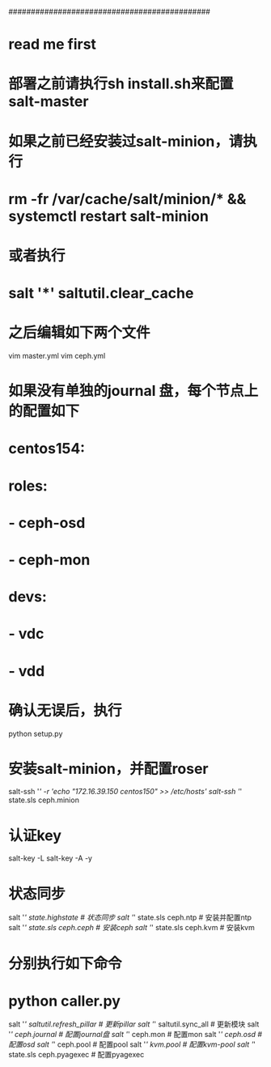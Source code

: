 #############################################
# read me first
#
# 部署之前请执行sh install.sh来配置salt-master
# 如果之前已经安装过salt-minion，请执行
# rm -fr /var/cache/salt/minion/* && systemctl restart salt-minion
# 或者执行
# salt '*' saltutil.clear_cache
#
# 之后编辑如下两个文件
vim master.yml
vim ceph.yml

# 如果没有单独的journal 盘，每个节点上的配置如下
#   centos154: 
#   roles: 
#   - ceph-osd
#   - ceph-mon
#   devs: 
#   - vdc 
#   - vdd  

# 确认无误后，执行
python setup.py

# 安装salt-minion，并配置roser
salt-ssh '*' -r 'echo "172.16.39.150 centos150" >> /etc/hosts'
salt-ssh '*' state.sls ceph.minion

# 认证key
salt-key -L
salt-key -A -y

# 状态同步
salt '*' state.highstate        # 状态同步
salt '*' state.sls ceph.ntp         # 安装并配置ntp
salt '*' state.sls ceph.ceph        # 安装ceph
salt '*' state.sls ceph.kvm         # 安装kvm

# 分别执行如下命令
# python caller.py

salt '*' saltutil.refresh_pillar    # 更新pillar
salt '*' saltutil.sync_all      # 更新模块
salt '*' ceph.journal           # 配置journal盘
salt '*' ceph.mon           # 配置mon
salt '*' ceph.osd           # 配置osd
salt '*' ceph.pool          # 配置pool
salt '*' kvm.pool           # 配置kvm-pool
salt '*' state.sls ceph.pyagexec    # 配置pyagexec
